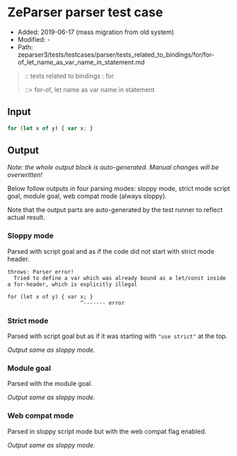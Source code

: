 # ZeParser parser test case

- Added: 2019-06-17 (mass migration from old system)
- Modified: -
- Path: zeparser3/tests/testcases/parser/tests_related_to_bindings/for/for-of_let_name_as_var_name_in_statement.md

> :: tests related to bindings : for
>
> ::> for-of, let name as var name in statement


## Input


`````js
for (let x of y) { var x; }
`````

## Output

_Note: the whole output block is auto-generated. Manual changes will be overwritten!_

Below follow outputs in four parsing modes: sloppy mode, strict mode script goal, module goal, web compat mode (always sloppy).

Note that the output parts are auto-generated by the test runner to reflect actual result.

### Sloppy mode

Parsed with script goal and as if the code did not start with strict mode header.

`````
throws: Parser error!
  Tried to define a var which was already bound as a let/const inside a for-header, which is explicitly illegal

for (let x of y) { var x; }
                       ^------- error
`````

### Strict mode

Parsed with script goal but as if it was starting with `"use strict"` at the top.

_Output same as sloppy mode._

### Module goal

Parsed with the module goal.

_Output same as sloppy mode._

### Web compat mode

Parsed in sloppy script mode but with the web compat flag enabled.

_Output same as sloppy mode._
